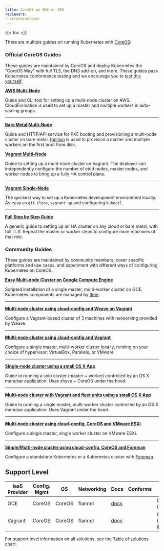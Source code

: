 ```yaml
---
title: CoreOS on AWS or GCE
reviewers:
- errordeveloper
---
```


{{< toc >}}

There are multiple guides on running Kubernetes with [CoreOS](https://coreos.com/kubernetes/docs/latest/):

### Official CoreOS Guides

These guides are maintained by CoreOS and deploy Kubernetes the "CoreOS Way" with full TLS, the DNS add-on, and more. These guides pass Kubernetes conformance testing and we encourage you to [test this yourself](https://coreos.com/kubernetes/docs/latest/conformance-tests.html).

[**AWS Multi-Node**](https://coreos.com/kubernetes/docs/latest/kubernetes-on-aws.html)

Guide and CLI tool for setting up a multi-node cluster on AWS. CloudFormation is used to set up a master and multiple workers in auto-scaling groups.

<hr/>

[**Bare Metal Multi-Node**](https://coreos.com/kubernetes/docs/latest/kubernetes-on-baremetal.html#automated-provisioning)

Guide and HTTP/API service for PXE booting and provisioning a multi-node cluster on bare metal. [Ignition](https://coreos.com/ignition/docs/latest/) is used to provision a master and multiple workers on the first boot from disk.

[**Vagrant Multi-Node**](https://coreos.com/kubernetes/docs/latest/kubernetes-on-vagrant.html)

Guide to setting up a multi-node cluster on Vagrant. The deployer can independently configure the number of etcd nodes, master nodes, and worker nodes to bring up a fully HA control plane.

<hr/>

[**Vagrant Single-Node**](https://coreos.com/kubernetes/docs/latest/kubernetes-on-vagrant-single.html)

The quickest way to set up a Kubernetes development environment locally. As easy as `git clone`, `vagrant up` and configuring `kubectl`.

<hr/>

[**Full Step by Step Guide**](https://coreos.com/kubernetes/docs/latest/getting-started.html)

A generic guide to setting up an HA cluster on any cloud or bare metal, with full TLS. Repeat the master or worker steps to configure more machines of that role.

### Community Guides

These guides are maintained by community members, cover specific platforms and use cases, and experiment with different ways of configuring Kubernetes on CoreOS.

[**Easy Multi-node Cluster on Google Compute Engine**](https://github.com/rimusz/coreos-multi-node-k8s-gce/blob/master/README.md)

Scripted installation of a single master, multi-worker cluster on GCE. Kubernetes components are managed by [fleet](https://github.com/coreos/fleet).

<hr/>

[**Multi-node cluster using cloud-config and Weave on Vagrant**](https://github.com/errordeveloper/weave-demos/blob/master/poseidon/README.md)

Configure a Vagrant-based cluster of 3 machines with networking provided by Weave.

<hr/>

[**Multi-node cluster using cloud-config and Vagrant**](https://github.com/pires/kubernetes-vagrant-coreos-cluster/blob/master/README.md)

Configure a single master, multi-worker cluster locally, running on your choice of hypervisor: VirtualBox, Parallels, or VMware

<hr/>

[**Single-node cluster using a small OS X App**](https://github.com/rimusz/kube-solo-osx/blob/master/README.md)

Guide to running a solo cluster (master + worker) controlled by an OS X menubar application. Uses xhyve + CoreOS under the hood.

<hr/>

[**Multi-node cluster with Vagrant and fleet units using a small OS X App**](https://github.com/rimusz/coreos-osx-gui-kubernetes-cluster/blob/master/README.md)

Guide to running a single master, multi-worker cluster controlled by an OS X menubar application. Uses Vagrant under the hood.

<hr/>

[**Multi-node cluster using cloud-config, CoreOS and VMware ESXi**](https://github.com/xavierbaude/VMware-coreos-multi-nodes-Kubernetes)

Configure a single master, single worker cluster on VMware ESXi.

<hr/>

[**Single/Multi-node cluster using cloud-config, CoreOS and Foreman**](https://github.com/johscheuer/theforeman-coreos-kubernetes)

Configure a standalone Kubernetes or a Kubernetes cluster with [Foreman](https://theforeman.org).

## Support Level


IaaS Provider        | Config. Mgmt | OS     | Networking  | Docs                                              | Conforms | Support Level
-------------------- | ------------ | ------ | ----------  | ---------------------------------------------     | ---------| ----------------------------
GCE                  | CoreOS       | CoreOS | flannel     | [docs](/docs/setup/custom-cloud/coreos/)                                 |          | Community ([@pires](https://github.com/pires))
Vagrant              | CoreOS       | CoreOS | flannel     | [docs](/docs/setup/custom-cloud/coreos/)                                 |          | Community ([@pires](https://github.com/pires), [@AntonioMeireles](https://github.com/AntonioMeireles))

For support level information on all solutions, see the [Table of solutions](/docs/setup/pick-right-solution/#table-of-solutions) chart.
